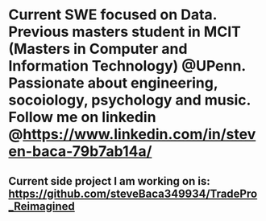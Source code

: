 # Current SWE focused on Data. Previous masters student in MCIT (Masters in Computer and Information Technology) @UPenn. Passionate about engineering, socoiology, psychology and music. Follow me on linkedin @https://www.linkedin.com/in/steven-baca-79b7ab14a/

## Current side project I am working on is: https://github.com/steveBaca349934/TradePro_Reimagined
